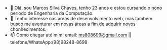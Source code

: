 - 👋 Olá, sou Marcos Silva Chaves, tenho 23 anos e estou cursando o  nono período de Engenharia da Computação.
- 💞️ Tenho interesse nas áreas de desenvolvimento web, mas também busco  me aventurar em novas áreas a fim de adquirir novos chonhecimentos.
- 📫 Como chegar até mim: 
        email: ms808699@gmail.com || 
        telefone/WhatsApp:(98)98248-8698

